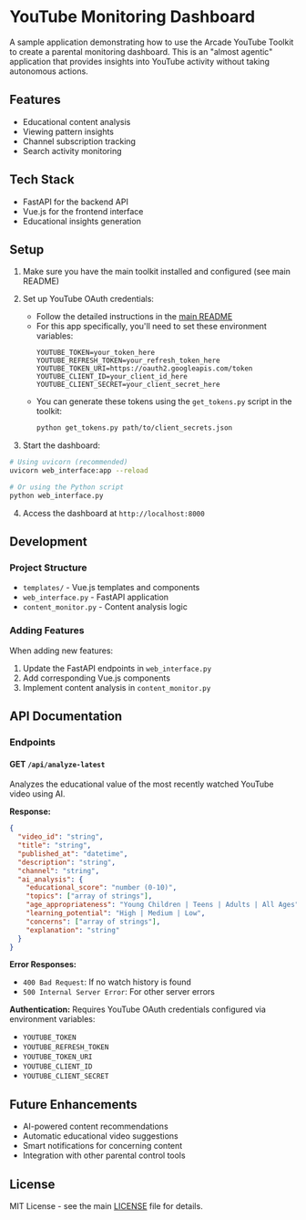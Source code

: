 # YouTube Monitoring Dashboard

A sample application demonstrating how to use the Arcade YouTube Toolkit to create a parental monitoring dashboard. This is an "almost agentic" application that provides insights into YouTube activity without taking autonomous actions.

## Features

- Educational content analysis
- Viewing pattern insights
- Channel subscription tracking
- Search activity monitoring

## Tech Stack

- FastAPI for the backend API
- Vue.js for the frontend interface
- Educational insights generation

## Setup

1. Make sure you have the main toolkit installed and configured (see main README)

2. Set up YouTube OAuth credentials:
   - Follow the detailed instructions in the [main README](../README.md#setting-up-your-environment-variables-)
   - For this app specifically, you'll need to set these environment variables:
     ```env
     YOUTUBE_TOKEN=your_token_here
     YOUTUBE_REFRESH_TOKEN=your_refresh_token_here
     YOUTUBE_TOKEN_URI=https://oauth2.googleapis.com/token
     YOUTUBE_CLIENT_ID=your_client_id_here
     YOUTUBE_CLIENT_SECRET=your_client_secret_here
     ```
   - You can generate these tokens using the `get_tokens.py` script in the toolkit:
     ```bash
     python get_tokens.py path/to/client_secrets.json
     ```

3. Start the dashboard:
```bash
# Using uvicorn (recommended)
uvicorn web_interface:app --reload

# Or using the Python script
python web_interface.py
```

4. Access the dashboard at `http://localhost:8000`

## Development

### Project Structure

- `templates/` - Vue.js templates and components
- `web_interface.py` - FastAPI application
- `content_monitor.py` - Content analysis logic

### Adding Features

When adding new features:
1. Update the FastAPI endpoints in `web_interface.py`
2. Add corresponding Vue.js components
3. Implement content analysis in `content_monitor.py`

## API Documentation

### Endpoints

#### GET `/api/analyze-latest`
Analyzes the educational value of the most recently watched YouTube video using AI.

**Response:**
```json
{
  "video_id": "string",
  "title": "string",
  "published_at": "datetime",
  "description": "string",
  "channel": "string",
  "ai_analysis": {
    "educational_score": "number (0-10)",
    "topics": ["array of strings"],
    "age_appropriateness": "Young Children | Teens | Adults | All Ages",
    "learning_potential": "High | Medium | Low",
    "concerns": ["array of strings"],
    "explanation": "string"
  }
}
```

**Error Responses:**
- `400 Bad Request`: If no watch history is found
- `500 Internal Server Error`: For other server errors

**Authentication:**
Requires YouTube OAuth credentials configured via environment variables:
- `YOUTUBE_TOKEN`
- `YOUTUBE_REFRESH_TOKEN`
- `YOUTUBE_TOKEN_URI`
- `YOUTUBE_CLIENT_ID`
- `YOUTUBE_CLIENT_SECRET`

## Future Enhancements

- AI-powered content recommendations
- Automatic educational video suggestions
- Smart notifications for concerning content
- Integration with other parental control tools

## License

MIT License - see the main [LICENSE](../LICENSE) file for details.